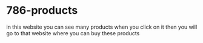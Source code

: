 # 786-products
in this website you can see many products when you click on it then you will go to that website where you can buy these products
